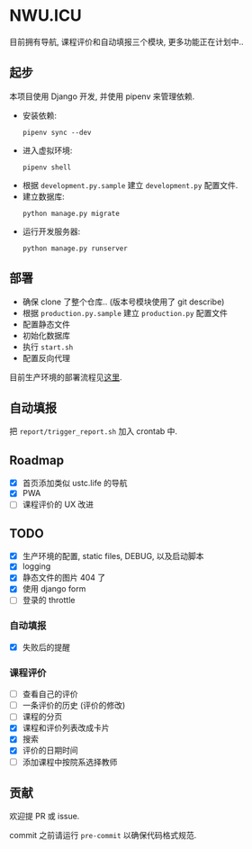 # NWU.ICU
目前拥有导航, 课程评价和自动填报三个模块, 更多功能正在计划中..

## 起步
本项目使用 Django 开发, 并使用 pipenv 来管理依赖.
- 安装依赖:
    ```
    pipenv sync --dev
    ```
- 进入虚拟环境:
    ```
    pipenv shell
    ```
- 根据 `development.py.sample` 建立 `development.py` 配置文件.
- 建立数据库:
    ```
    python manage.py migrate
    ```
- 运行开发服务器:
    ```
    python manage.py runserver
    ```

## 部署
- 确保 clone 了整个仓库.. (版本号模块使用了 git describe)
- 根据 `production.py.sample` 建立 `production.py` 配置文件
- 配置静态文件
- 初始化数据库
- 执行 `start.sh`
- 配置反向代理

目前生产环境的部署流程见[这里](https://github.com/cjc7373/ansible/blob/master/playbooks/nwu.icu.yml).

## 自动填报
把 `report/trigger_report.sh` 加入 crontab 中.

## Roadmap
- [x] 首页添加类似 ustc.life 的导航
- [x] PWA
- [ ] 课程评价的 UX 改进

## TODO
- [x] 生产环境的配置, static files, DEBUG, 以及启动脚本
- [x] logging
- [x] 静态文件的图片 404 了
- [x] 使用 django form
- [ ] 登录的 throttle

### 自动填报
- [x] 失败后的提醒

### 课程评价
- [ ] 查看自己的评价
- [ ] 一条评价的历史 (评价的修改)
- [ ] 课程的分页
- [x] 课程和评价列表改成卡片
- [x] 搜索
- [x] 评价的日期时间
- [ ] 添加课程中按院系选择教师

## 贡献
欢迎提 PR 或 issue.

commit 之前请运行 `pre-commit` 以确保代码格式规范.
